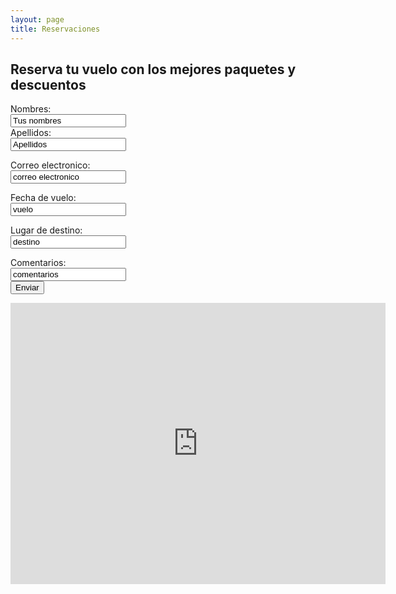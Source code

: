 ```yaml
---
layout: page
title: Reservaciones
---
```

## Reserva tu vuelo con los mejores paquetes y descuentos 

<form action="https://formspree.io/f/xayvbrgk" method="post">
 <label for="name"> Nombres:</label><br> 
 <input type="text" id="name" name="name" value="Tus nombres"><br> 
 <label for="lname">Apellidos:</label><br> 
 <input type="text" id="lname" names="lname" value="Apellidos"><br> 

<label for="email">Correo electronico:</label><br> 
 <input type="text" id="email" names="email" value="correo electronico"><br> 
 
<label for="email">Fecha de vuelo:</label><br> 
 <input type="text" id="Fecha" names="fecha" value="vuelo"><br> 
	
<label for="email">Lugar de destino:</label><br> 
 <input type="text" id="Lugar" names="lUGAR" value="destino"><br> 

 <label for="coments">Comentarios:</label><br> 
 <input type="text" id="coments" names="coments" value="comentarios"><br> 
 <input type="submit" value="Enviar"><br>
</form>

<iframe src="https://www.google.com/maps/embed?pb=!1m18!1m12!1m3!1d3762.761237455825!2d-99.0703770850905!3d19.422719546029434!2m3!1f0!2f0!3f0!3m2!1i1024!2i768!4f13.1!3m3!1m2!1s0x85d1fc6f81302925%3A0x7dc084d40095b908!2sCentro%20de%20Estudios%20Tecnol%C3%B3gicos%20Industrial%20y%20de%20Servicios%20(CETis%2032)!5e0!3m2!1ses!2smx!4v1648764932863!5m2!1ses!2smx" width="600" height="450" style="border:0;" allowfullscreen="" loading="lazy" referrerpolicy="no-referrer-when-downgrade"></iframe>









